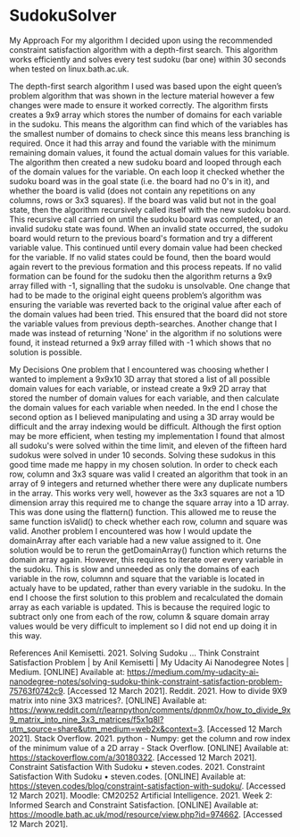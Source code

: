 # SudokuSolver
My Approach
For my algorithm I decided upon using the recommended constraint satisfaction algorithm with a depth-first search. This algorithm works efficiently and solves every test sudoku (bar one) within 30 seconds when tested on linux.bath.ac.uk. 

The depth-first search algorithm I used was based upon the eight queen’s problem algorithm that was shown in the lecture material however a few changes were made to ensure it worked correctly. The algorithm firsts creates a 9x9 array which stores the number of domains for each variable in the sudoku. This means the algorithm can find which of the variables has the smallest number of domains to check since this means less branching is required. Once it had this array and found the variable with the minimum remaining domain values, it found the actual domain values for this variable. The algorithm then created a new sudoku board and looped through each of the domain values for the variable. On each loop it checked whether the sudoku board was in the goal state (i.e. the board had no 0's in it), and whether the board is valid (does not contain any repetitions on any columns, rows or 3x3 squares). If the board was valid but not in the goal state, then the algorithm recursively called itself with the new sudoku board. This recursive call carried on until the sudoku board was completed, or an invalid sudoku state was found. When an invalid state occurred, the sudoku board would return to the previous board's formation and try a different variable value. This continued until every domain value had been checked for the variable. If no valid states could be found, then the board would again revert to the previous formation and this process repeats. If no valid formation can be found for the sudoku then the algorithm returns a 9x9 array filled with -1, signalling that the sudoku is unsolvable.
One change that had to be made to the original eight queens problem’s algorithm was ensuring the variable was reverted back to the original value after each of the domain values had been tried. This ensured that the board did not store the variable values from previous depth-searches. Another change that I made was instead of returning 'None' in the algorithm if no solutions were found, it instead returned a 9x9 array filled with -1 which shows that no solution is possible.

My Decisions
One problem that I encountered was choosing whether I wanted to implement a 9x9x10 3D array that stored a list of all possible domain values for each variable, or instead create a 9x9 2D array that stored the number of domain values for each variable, and then calculate the domain values for each variable when needed. In the end I chose the second option as I believed manipulating and using a 3D array would be difficult and the array indexing would be difficult. Although the first option may be more efficient, when testing my implementation I found that almost all sudoku's were solved within the time limit, and eleven of the fifteen hard sudokus were solved in under 10 seconds. Solving these sudokus in this good time made me happy in my chosen solution.
In order to check each row, column and 3x3 square was valid I created an algorithm that took in an array of 9 integers and returned whether there were any duplicate numbers in the array. This works very well, however as the 3x3 squares are not a 1D dimension array this required me to change the square array into a 1D array. This was done using the flattern() function. This allowed me to reuse the same function isValid() to check whether each row, column and square was valid.
Another problem I encountered was how I would update the domainArray after each variable had a new value assigned to it. One solution would be to rerun the getDomainArray() function which returns the domain array again. However, this requires to iterate over every variable in the sudoku. This is slow and unneeded as only the domains of each variable in the row, columnn and square that the variable is located in actualy have to be updated, rather than every variable in the sudoku. In the end I choose the first solution to this problem and recalculated the domain array as each variable is updated. This is because the required logic to subtract only one from each of the row, column & square domain array values would be very difficult to implement so I did not end up doing it in this way. 

References
Anil Kemisetti. 2021. Solving Sudoku … Think Constraint Satisfaction Problem | by Anil Kemisetti | My Udacity Ai Nanodegree Notes | Medium. [ONLINE] Available at: https://medium.com/my-udacity-ai-nanodegree-notes/solving-sudoku-think-constraint-satisfaction-problem-75763f0742c9. [Accessed 12 March 2021].
Reddit. 2021. How to divide 9X9 matrix into nine 3X3 matrices?. [ONLINE] Available at: https://www.reddit.com/r/learnpython/comments/dpnm0x/how_to_divide_9x9_matrix_into_nine_3x3_matrices/f5x1q8l?utm_source=share&utm_medium=web2x&context=3. [Accessed 12 March 2021].
Stack Overflow. 2021. python - Numpy: get the column and row index of the minimum value of a 2D array - Stack Overflow. [ONLINE] Available at: https://stackoverflow.com/a/30180322. [Accessed 12 March 2021].
Constraint Satisfaction With Sudoku • steven.codes. 2021. Constraint Satisfaction With Sudoku • steven.codes. [ONLINE] Available at: https://steven.codes/blog/constraint-satisfaction-with-sudoku/. [Accessed 12 March 2021].
Moodle: CM20252 Artificial Intelligence. 2021. Week 2: Informed Search and Constraint Satisfaction. [ONLINE] Available at: https://moodle.bath.ac.uk/mod/resource/view.php?id=974662. [Accessed 12 March 2021].